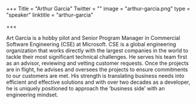 +++
Title = "Arthur Garcia"
Twitter = ""
image = "arthur-garcia.png"
type = "speaker"
linktitle = "arthur-garcia"

+++

Art Garcia is a hobby pilot and Senior Program Manager in Commercial Software Engineering (CSE) at Microsoft. CSE is a global engineering organization that works directly with the largest companies in the world to tackle their most significant technical challenges. He serves his team first as an advisor, reviewing and vetting customer requests. Once the projects are in flight, he advises and oversees the projects to ensure commitments to our customers are met. His strength is translating business needs into efficient and effective solutions and with over two decades as a developer, he is uniquely positioned to approach the ‘business side’ with an engineering mindset.